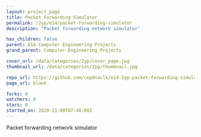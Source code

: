 ```yaml
---
layout: project_page
title: Packet Forwarding Simulator
permalink: /2yp/e14/packet-forwarding-simulator
description: "Packet forwarding network simulator"

has_children: false
parent: E14 Computer Engineering Projects
grand_parent: Computer Engineering Projects

cover_url: /data/categories/2yp/cover_page.jpg
thumbnail_url: /data/categories/2yp/thumbnail.jpg

repo_url: https://github.com/cepdnaclk/e14-2yp-packet-forwarding-simulator
page_url: blank

forks: 0
watchers: 0
stars: 0
started_on: 2020-11-09T07:48:00Z
---
```

Packet forwarding network simulator


